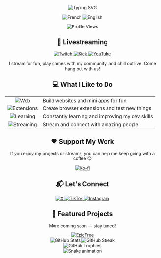 <div align="center">
  <img src="https://readme-typing-svg.herokuapp.com?font=Fira+Code&size=32&duration=3000&pause=1000&color=6A5ACD&center=true&vCenter=true&width=600&lines=Salut+👋+I'm+Apo!;French+Streamer;Hobbyist+Developer;Ko-fi+lover" alt="Typing SVG" />
  
  <p align="center">
    <img src="https://img.shields.io/badge/🇫🇷_French-Native-blue?style=for-the-badge&labelColor=1a1b27" alt="French" />
    <img src="https://img.shields.io/badge/🇬🇧_English-Learning-blue?style=for-the-badge&labelColor=1a1b27" alt="English" />
  </p>
  
  <div align="center">
    <img src="https://komarev.com/ghpvc/?username=yourusername&style=for-the-badge&color=6A5ACD" alt="Profile Views" />
  </div>
</div>

<div align="center">
  <h2>🎥 Livestreaming</h2>
  
  <a href="https://www.twitch.tv/tryh_apo">
    <img src="https://img.shields.io/badge/Twitch-9146FF?style=for-the-badge&logo=twitch&logoColor=white" alt="Twitch" />
  </a>
  <a href="https://kick.com/tryh-apo">
    <img src="https://img.shields.io/badge/Kick-53FC18?style=for-the-badge&logo=kick&logoColor=white" alt="Kick" />
  </a>
  <a href="https://www.youtube.com/@tryhapo">
    <img src="https://img.shields.io/badge/YouTube-FF0000?style=for-the-badge&logo=youtube&logoColor=white" alt="YouTube" />
  </a>
</div>

<p align="center">I stream for fun, play games with my community, and chill out live. Come hang out with us!</p>

<div align="center">
  <h2>💻 What I Like to Do</h2>
</div>

<div align="center">
  <table>
    <tr>
      <td align="center"><img src="https://img.shields.io/badge/🌐-blue?style=for-the-badge&labelColor=1a1b27" alt="Web" /></td>
      <td>Build websites and mini apps for fun</td>
    </tr>
    <tr>
      <td align="center"><img src="https://img.shields.io/badge/🧩-purple?style=for-the-badge&labelColor=1a1b27" alt="Extensions" /></td>
      <td>Create browser extensions and test new things</td>
    </tr>
    <tr>
      <td align="center"><img src="https://img.shields.io/badge/🧠-green?style=for-the-badge&labelColor=1a1b27" alt="Learning" /></td>
      <td>Constantly learning and improving my dev skills</td>
    </tr>
    <tr>
      <td align="center"><img src="https://img.shields.io/badge/🎮-red?style=for-the-badge&labelColor=1a1b27" alt="Streaming" /></td>
      <td>Stream and connect with amazing people</td>
    </tr>
  </table>
</div>

<div align="center">
  <h2>❤️ Support My Work</h2>
  <p>If you enjoy my projects or streams, you can help me keep going with a coffee 😊</p>
  
  <a href="https://ko-fi.com/apo__">
    <img src="https://img.shields.io/badge/Buy%20Me%20a%20Coffee-FF5E5B?style=for-the-badge&logo=ko-fi&logoColor=white" alt="Ko-fi" />
  </a>
</div>

<div align="center">
  <h2>📬 Let's Connect</h2>
  
  <a href="https://x.com/apoftn1">
    <img src="https://img.shields.io/badge/X-000000?style=for-the-badge&logo=x&logoColor=white" alt="X" />
  </a>
  <a href="https://www.tiktok.com/@apo_ban">
    <img src="https://img.shields.io/badge/TikTok-000000?style=for-the-badge&logo=tiktok&logoColor=white" alt="TikTok" />
  </a>
  <a href="https://instagram.com/tryh_apo">
    <img src="https://img.shields.io/badge/Instagram-E4405F?style=for-the-badge&logo=instagram&logoColor=white" alt="Instagram" />
  </a>
</div>

<div align="center">
  <h2>📌 Featured Projects</h2>
  <p>More coming soon — stay tuned!</p>
</div>

<div align="center">



  <a href="#">
    <img src="https://github-readme-stats.vercel.app/api/pin/?username=apolololo&repo=BrowserExtensionX&theme=tokyonight" alt="EpicFree" />
  </a>


  
</div>

<div align="center">
  <img src="https://github-readme-stats.vercel.app/api?username=apolololo&show_icons=true&theme=tokyonight&hide_border=true&border_radius=10" alt="GitHub Stats" />
  <img src="https://github-readme-streak-stats.herokuapp.com/?user=apolololo&theme=tokyonight&hide_border=true&border_radius=10" alt="GitHub Streak" />
</div>

<div align="center">
  <img src="https://github-profile-trophy.vercel.app/?username=apolololo&theme=nord&column=7&no-frame=true" alt="GitHub Trophies" />
</div>

<div align="center">
  <img src="https://raw.githubusercontent.com/yourusername/apolololo/output/github-contribution-grid-snake-dark.svg" alt="Snake animation" />
</div>
